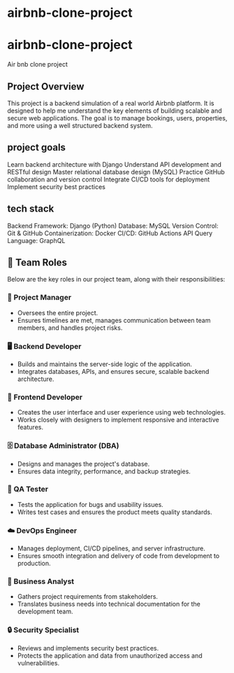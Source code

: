 # airbnb-clone-project
# airbnb-clone-project
Air bnb clone project
## Project Overview
This project is a backend simulation of a real world Airbnb platform. It is designed to help me understand the key elements of building scalable and secure web applications. The goal is to manage bookings, users, properties, and more using a well structured backend system.
## project goals
Learn backend architecture with Django
Understand API development and RESTful design
Master relational database design (MySQL)
Practice GitHub collaboration and version control
Integrate CI/CD tools for deployment
Implement security best practices
## tech stack
 Backend Framework: Django (Python)
 Database: MySQL
 Version Control: Git & GitHub
 Containerization: Docker
 CI/CD: GitHub Actions
 API Query Language: GraphQL 

## 👥 Team Roles

Below are the key roles in our project team, along with their responsibilities:

### 🧠 Project Manager
- Oversees the entire project.
- Ensures timelines are met, manages communication between team members, and handles project risks.

### 🖥️ Backend Developer
- Builds and maintains the server-side logic of the application.
- Integrates databases, APIs, and ensures secure, scalable backend architecture.

### 🎨 Frontend Developer
- Creates the user interface and user experience using web technologies.
- Works closely with designers to implement responsive and interactive features.

### 🗄️ Database Administrator (DBA)
- Designs and manages the project's database.
- Ensures data integrity, performance, and backup strategies.

### 🧪 QA Tester
- Tests the application for bugs and usability issues.
- Writes test cases and ensures the product meets quality standards.

### ☁️ DevOps Engineer
- Manages deployment, CI/CD pipelines, and server infrastructure.
- Ensures smooth integration and delivery of code from development to production.

### 📄 Business Analyst
- Gathers project requirements from stakeholders.
- Translates business needs into technical documentation for the development team.

### 🔒 Security Specialist
- Reviews and implements security best practices.
- Protects the application and data from unauthorized access and vulnerabilities.
